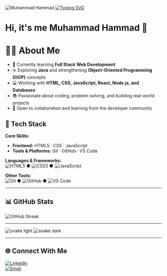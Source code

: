 ![Muhammad Hammad](https://capsule-render.vercel.app/api?type=waving&color=0:000000,100:00ff00&height=200&section=header&text=Muhammad%20Hammad%20🧑‍💻&fontSize=42&fontColor=ffffff&animation=fadeIn&fontAlignY=35)
[![Typing SVG](https://readme-typing-svg.demolab.com?font=Exo+2&size=24&duration=3000&pause=1000&color=30BF60F7&center=true&vCenter=true&width=320&lines=Hi+There!+%F0%9F%91%8B;I+am+Muhammad+Hammad;-Full+Stack+Developer)](https://git.io/typing-svg)

# Hi, it's me Muhammad Hammad 👋

# 👨‍💻 **About Me**  
- 🌱 Currently learning **Full Stack Web Development**  
- ☕ Exploring **Java** and strengthening **Object-Oriented Programming (OOP)** concepts  
- 💻 Working with **HTML, CSS, JavaScript, React, Node.js, and Databases**  
- 📚 Passionate about coding, problem solving, and building real-world projects  
- 🤝 Open to collaboration and learning from the developer community  


## 🔧 Tech Stack

**Core Skills:**  
- **Frontend:** HTML5 · CSS · JavaScript 
- **Tools & Platforms:** Git · GitHub · VS Code  

**Languages & Frameworks:**  
![HTML5](https://img.shields.io/badge/HTML5-%23E34F26.svg?logo=html5&logoColor=white) ● 
![CSS3](https://img.shields.io/badge/CSS3-%231572B6.svg?logo=css3&logoColor=white) ● 
![JavaScript](https://img.shields.io/badge/JavaScript-%23323330.svg?logo=javascript&logoColor=%23F7DF1E)  

**Other Tools:**  
![Git](https://img.shields.io/badge/Git-F05032.svg?logo=git&logoColor=white) ● 
![GitHub](https://img.shields.io/badge/GitHub-%23121011.svg?logo=github&logoColor=white) ● 
![VS Code](https://img.shields.io/badge/VS%20Code-0078d7.svg?logo=visual-studio-code&logoColor=white)

---

## 📊 GitHub Stats
![GitHub Streak](https://streak-stats.demolab.com?user=CodesHammad&theme=radical)

---

<!-- For light mode -->
<img src="https://raw.githubusercontent.com/<USERNAME>/<REPO>/<BRANCH>/output/snake-light.svg#gh-light-mode-only" alt="snake light"/>

<!-- For dark mode -->
<img src="https://raw.githubusercontent.com/<USERNAME>/<REPO>/<BRANCH>/output/snake-dark.svg#gh-dark-mode-only" alt="snake dark"/>

---

## 🌐 Connect With Me

[![LinkedIn](https://img.shields.io/badge/LinkedIn-blue?logo=linkedin&logoColor=white)](https://www.linkedin.com/in/hammad-yaseen-a79928253/)  
[![Email](https://img.shields.io/badge/Email-D14836?logo=gmail&logoColor=white)](mailto:)  
